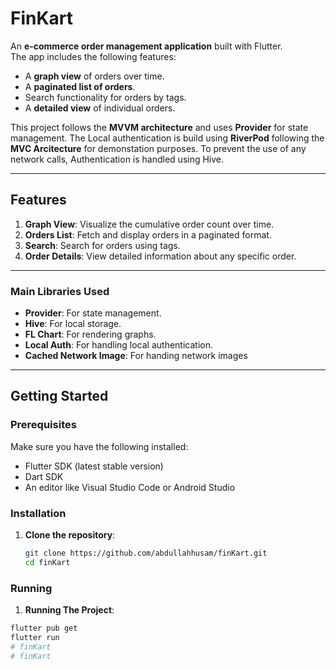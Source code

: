 # FinKart

An **e-commerce order management application** built with Flutter.  
The app includes the following features:
- A **graph view** of orders over time.
- A **paginated list of orders**.
- Search functionality for orders by tags.
- A **detailed view** of individual orders.

This project follows the **MVVM architecture** and uses **Provider** for state management.
The Local authentication is build using **RiverPod** following the **MVC Arcitecture** for demonstation purposes. To prevent the use of any network calls, Authentication is handled using Hive.

---

## Features

1. **Graph View**: Visualize the cumulative order count over time.
2. **Orders List**: Fetch and display orders in a paginated format.
3. **Search**: Search for orders using tags.
4. **Order Details**: View detailed information about any specific order.

---


### Main Libraries Used
- **Provider**: For state management.
- **Hive**: For local storage.
- **FL Chart**: For rendering graphs.
- **Local Auth**: For handling local authentication.
- **Cached Network Image**: For handing network images

---

## Getting Started

### Prerequisites
Make sure you have the following installed:
- Flutter SDK (latest stable version)
- Dart SDK
- An editor like Visual Studio Code or Android Studio

### Installation

1. **Clone the repository**:
   ```bash
   git clone https://github.com/abdullahhusam/finKart.git
   cd finKart

### Running

1. **Running The Project**:
 ```bash
flutter pub get
flutter run
# finKart
# finKart
